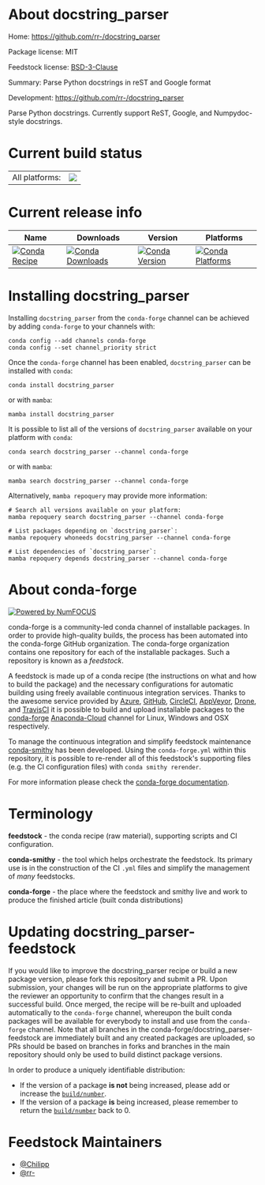 About docstring_parser
======================

Home: https://github.com/rr-/docstring_parser

Package license: MIT

Feedstock license: [BSD-3-Clause](https://github.com/conda-forge/docstring_parser-feedstock/blob/main/LICENSE.txt)

Summary: Parse Python docstrings in reST and Google format 

Development: https://github.com/rr-/docstring_parser

Parse Python docstrings. Currently support ReST, Google, and Numpydoc-style
docstrings.


Current build status
====================


<table><tr><td>All platforms:</td>
    <td>
      <a href="https://dev.azure.com/conda-forge/feedstock-builds/_build/latest?definitionId=10243&branchName=main">
        <img src="https://dev.azure.com/conda-forge/feedstock-builds/_apis/build/status/docstring_parser-feedstock?branchName=main">
      </a>
    </td>
  </tr>
</table>

Current release info
====================

| Name | Downloads | Version | Platforms |
| --- | --- | --- | --- |
| [![Conda Recipe](https://img.shields.io/badge/recipe-docstring_parser-green.svg)](https://anaconda.org/conda-forge/docstring_parser) | [![Conda Downloads](https://img.shields.io/conda/dn/conda-forge/docstring_parser.svg)](https://anaconda.org/conda-forge/docstring_parser) | [![Conda Version](https://img.shields.io/conda/vn/conda-forge/docstring_parser.svg)](https://anaconda.org/conda-forge/docstring_parser) | [![Conda Platforms](https://img.shields.io/conda/pn/conda-forge/docstring_parser.svg)](https://anaconda.org/conda-forge/docstring_parser) |

Installing docstring_parser
===========================

Installing `docstring_parser` from the `conda-forge` channel can be achieved by adding `conda-forge` to your channels with:

```
conda config --add channels conda-forge
conda config --set channel_priority strict
```

Once the `conda-forge` channel has been enabled, `docstring_parser` can be installed with `conda`:

```
conda install docstring_parser
```

or with `mamba`:

```
mamba install docstring_parser
```

It is possible to list all of the versions of `docstring_parser` available on your platform with `conda`:

```
conda search docstring_parser --channel conda-forge
```

or with `mamba`:

```
mamba search docstring_parser --channel conda-forge
```

Alternatively, `mamba repoquery` may provide more information:

```
# Search all versions available on your platform:
mamba repoquery search docstring_parser --channel conda-forge

# List packages depending on `docstring_parser`:
mamba repoquery whoneeds docstring_parser --channel conda-forge

# List dependencies of `docstring_parser`:
mamba repoquery depends docstring_parser --channel conda-forge
```


About conda-forge
=================

[![Powered by
NumFOCUS](https://img.shields.io/badge/powered%20by-NumFOCUS-orange.svg?style=flat&colorA=E1523D&colorB=007D8A)](https://numfocus.org)

conda-forge is a community-led conda channel of installable packages.
In order to provide high-quality builds, the process has been automated into the
conda-forge GitHub organization. The conda-forge organization contains one repository
for each of the installable packages. Such a repository is known as a *feedstock*.

A feedstock is made up of a conda recipe (the instructions on what and how to build
the package) and the necessary configurations for automatic building using freely
available continuous integration services. Thanks to the awesome service provided by
[Azure](https://azure.microsoft.com/en-us/services/devops/), [GitHub](https://github.com/),
[CircleCI](https://circleci.com/), [AppVeyor](https://www.appveyor.com/),
[Drone](https://cloud.drone.io/welcome), and [TravisCI](https://travis-ci.com/)
it is possible to build and upload installable packages to the
[conda-forge](https://anaconda.org/conda-forge) [Anaconda-Cloud](https://anaconda.org/)
channel for Linux, Windows and OSX respectively.

To manage the continuous integration and simplify feedstock maintenance
[conda-smithy](https://github.com/conda-forge/conda-smithy) has been developed.
Using the ``conda-forge.yml`` within this repository, it is possible to re-render all of
this feedstock's supporting files (e.g. the CI configuration files) with ``conda smithy rerender``.

For more information please check the [conda-forge documentation](https://conda-forge.org/docs/).

Terminology
===========

**feedstock** - the conda recipe (raw material), supporting scripts and CI configuration.

**conda-smithy** - the tool which helps orchestrate the feedstock.
                   Its primary use is in the construction of the CI ``.yml`` files
                   and simplify the management of *many* feedstocks.

**conda-forge** - the place where the feedstock and smithy live and work to
                  produce the finished article (built conda distributions)


Updating docstring_parser-feedstock
===================================

If you would like to improve the docstring_parser recipe or build a new
package version, please fork this repository and submit a PR. Upon submission,
your changes will be run on the appropriate platforms to give the reviewer an
opportunity to confirm that the changes result in a successful build. Once
merged, the recipe will be re-built and uploaded automatically to the
`conda-forge` channel, whereupon the built conda packages will be available for
everybody to install and use from the `conda-forge` channel.
Note that all branches in the conda-forge/docstring_parser-feedstock are
immediately built and any created packages are uploaded, so PRs should be based
on branches in forks and branches in the main repository should only be used to
build distinct package versions.

In order to produce a uniquely identifiable distribution:
 * If the version of a package **is not** being increased, please add or increase
   the [``build/number``](https://docs.conda.io/projects/conda-build/en/latest/resources/define-metadata.html#build-number-and-string).
 * If the version of a package **is** being increased, please remember to return
   the [``build/number``](https://docs.conda.io/projects/conda-build/en/latest/resources/define-metadata.html#build-number-and-string)
   back to 0.

Feedstock Maintainers
=====================

* [@Chilipp](https://github.com/Chilipp/)
* [@rr-](https://github.com/rr-/)

